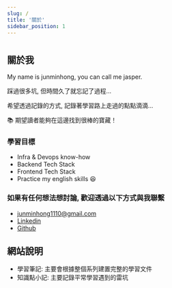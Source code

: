 ```yaml
---
slug: /
title: '關於'
sidebar_position: 1
---
```

# 

## 關於我
My name is junminhong, you can call me jasper.

踩過很多坑, 但時間久了就忘記了過程...

希望透過記錄的方式, 記錄著學習路上走過的點點滴滴...

📚 期望讀者能夠在這邊找到很棒的寶藏！


### 學習目標
- Infra & Devops know-how
- Backend Tech Stack
- Frontend Tech Stack
- Practice my english skills 😆

### 如果有任何想法想討論, 歡迎透過以下方式與我聯繫
- [junminhong1110@gmail.com](mailto:junminhong1110@gmail.com)
- [Linkedin](https://www.linkedin.com/in/junminhong/)
- [Github](https://github.com/junminhong)

## 網站說明
- 學習筆記: 主要會根據整個系列建置完整的學習文件
- 知識點小記: 主要記錄平常學習遇到的雷坑
